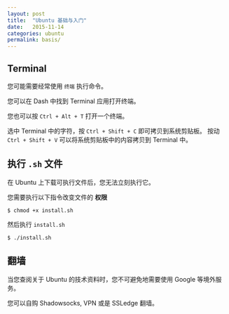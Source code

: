 ```yaml
---
layout: post
title:  "Ubuntu 基础与入门"
date:   2015-11-14
categories: ubuntu
permalink: basis/
---
```


## Terminal

您可能需要经常使用 `终端` 执行命令。

您可以在 Dash 中找到 Terminal 应用打开终端。

您也可以按 `Ctrl + Alt + T` 打开一个终端。

选中 Terminal 中的字符，按 `Ctrl + Shift + C` 即可拷贝到系统剪贴板。
按动 `Ctrl + Shift + V` 可以将系统剪贴板中的内容拷贝到 Terminal 中。

## 执行 `.sh` 文件

在 Ubuntu 上下载可执行文件后，您无法立刻执行它。

您需要执行以下指令改变文件的 **权限**

    $ chmod +x install.sh

然后执行 `install.sh`

    $ ./install.sh

## 翻墙

当您查阅关于 Ubuntu 的技术资料时，您不可避免地需要使用 Google 等境外服务。

您可以自购 Shadowsocks, VPN 或是 SSLedge 翻墙。
